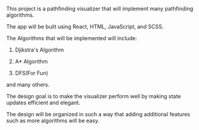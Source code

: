 This project is a pathfinding visualizer that will implement many pathfinding algorithms.

The app will be built using React, HTML, JavaScript, and SCSS. 

The Algorithms that will be implemented will include:

1. Djikstra's Algorithm

2. A* Algorithm

3. DFS(For Fun)

and many others. 

The design goal is to make the visualizer perform well by making state updates efficient and elegant.

The design will be organized in such a way that adding additional features such as more algorithms will be easy. 
